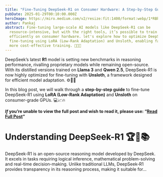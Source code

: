 ```yaml
---
title: "Fine-Tuning DeepSeek-R1 on Consumer Hardware: A Step-by-Step Guide"
pubDate: 2025-01-29T00:10:00.000Z
heroImage: https://miro.medium.com/v2/resize:fit:1400/format:webp/1*RBhiPjTYhgWTA3_ClyIFgQ.png
author: Pankaj
abstract: Fine-tuning large-scale AI models like DeepSeek-R1 can be
  resource-intensive, but with the right tools, it’s possible to train
  efficiently on consumer hardware. let's explore how to optimize DeepSeek-R1
  fine-tuning using LoRA (Low-Rank Adaptation) and Unsloth, enabling faster and
  more cost-effective training. 🚀🔧💡
---
```




DeepSeek’s latest **R1** model is setting new benchmarks in reasoning performance, rivalling proprietary models while remaining open-source. With its distilled versions trained on **Llama 3** and **Qwen 2.5**, DeepSeek-R1 is now highly optimized for fine-tuning with **Unsloth**, a framework designed for efficient model adaptation. ⚙️🧠🚀

In this blog post, we will walk through a **step-by-step guide** to fine-tune DeepSeek-R1 using **LoRA (Low-Rank Adaptation)** and **Unsloth** on consumer-grade GPUs. 💻📈🔥

***If* you’re unable to view the full post and wish to read it, please use: “[Read Full Post](https://medium.com/@pankaj_pandey/dab90bf69e38?sk=fa492483d4b66204a1c63880a37646c8)”**

# Understanding DeepSeek-R1 🏆🤖📚

DeepSeek-R1 is an open-source reasoning model developed by DeepSeek. It excels in tasks requiring logical inference, mathematical problem-solving and real-time decision-making. Unlike traditional LLMs, DeepSeek-R1 provides transparency in its reasoning process, making it suitable for…
